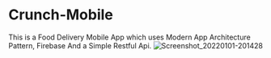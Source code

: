 # Crunch-Mobile
This is a Food Delivery Mobile App which uses Modern App Architecture Pattern, Firebase And a Simple Restful Api.
![Screenshot_20220101-201428](https://user-images.githubusercontent.com/82580142/147859353-c2b6b24b-01db-4d00-abb4-5c13c0e3f13b.png)

